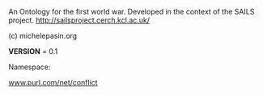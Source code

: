 An Ontology for the first world war. Developed in the context of the SAILS project.
http://sailsproject.cerch.kcl.ac.uk/

(c) michelepasin.org


__VERSION__ = 0.1


Namespace:

www.purl.com/net/conflict